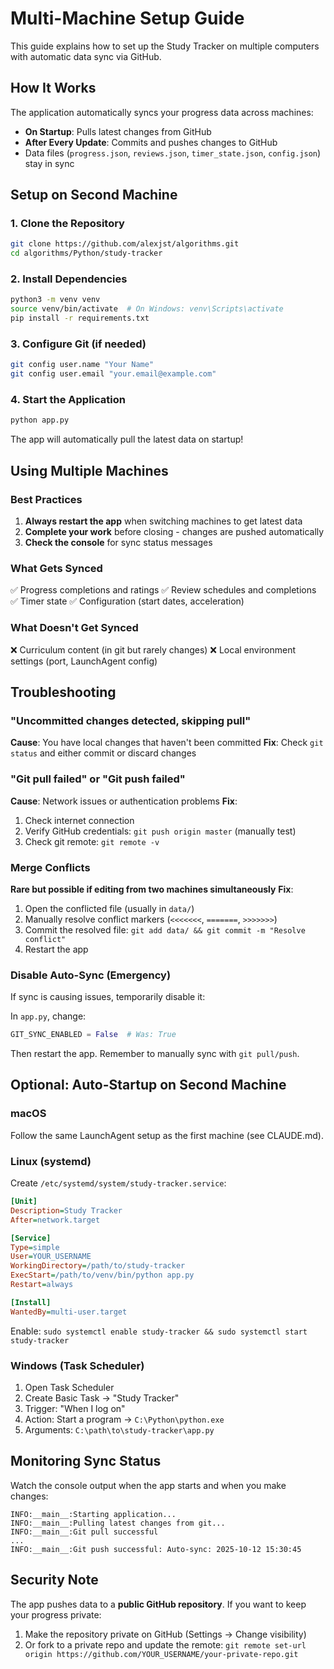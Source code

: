 # Multi-Machine Setup Guide

This guide explains how to set up the Study Tracker on multiple computers with automatic data sync via GitHub.

## How It Works

The application automatically syncs your progress data across machines:
- **On Startup**: Pulls latest changes from GitHub
- **After Every Update**: Commits and pushes changes to GitHub
- Data files (`progress.json`, `reviews.json`, `timer_state.json`, `config.json`) stay in sync

## Setup on Second Machine

### 1. Clone the Repository
```bash
git clone https://github.com/alexjst/algorithms.git
cd algorithms/Python/study-tracker
```

### 2. Install Dependencies
```bash
python3 -m venv venv
source venv/bin/activate  # On Windows: venv\Scripts\activate
pip install -r requirements.txt
```

### 3. Configure Git (if needed)
```bash
git config user.name "Your Name"
git config user.email "your.email@example.com"
```

### 4. Start the Application
```bash
python app.py
```

The app will automatically pull the latest data on startup!

## Using Multiple Machines

### Best Practices
1. **Always restart the app** when switching machines to get latest data
2. **Complete your work** before closing - changes are pushed automatically
3. **Check the console** for sync status messages

### What Gets Synced
✅ Progress completions and ratings
✅ Review schedules and completions
✅ Timer state
✅ Configuration (start dates, acceleration)

### What Doesn't Get Synced
❌ Curriculum content (in git but rarely changes)
❌ Local environment settings (port, LaunchAgent config)

## Troubleshooting

### "Uncommitted changes detected, skipping pull"
**Cause**: You have local changes that haven't been committed
**Fix**: Check `git status` and either commit or discard changes

### "Git pull failed" or "Git push failed"
**Cause**: Network issues or authentication problems
**Fix**:
1. Check internet connection
2. Verify GitHub credentials: `git push origin master` (manually test)
3. Check git remote: `git remote -v`

### Merge Conflicts
**Rare but possible if editing from two machines simultaneously**
**Fix**:
1. Open the conflicted file (usually in `data/`)
2. Manually resolve conflict markers (`<<<<<<<`, `=======`, `>>>>>>>`)
3. Commit the resolved file: `git add data/ && git commit -m "Resolve conflict"`
4. Restart the app

### Disable Auto-Sync (Emergency)
If sync is causing issues, temporarily disable it:

In `app.py`, change:
```python
GIT_SYNC_ENABLED = False  # Was: True
```

Then restart the app. Remember to manually sync with `git pull/push`.

## Optional: Auto-Startup on Second Machine

### macOS
Follow the same LaunchAgent setup as the first machine (see CLAUDE.md).

### Linux (systemd)
Create `/etc/systemd/system/study-tracker.service`:
```ini
[Unit]
Description=Study Tracker
After=network.target

[Service]
Type=simple
User=YOUR_USERNAME
WorkingDirectory=/path/to/study-tracker
ExecStart=/path/to/venv/bin/python app.py
Restart=always

[Install]
WantedBy=multi-user.target
```

Enable: `sudo systemctl enable study-tracker && sudo systemctl start study-tracker`

### Windows (Task Scheduler)
1. Open Task Scheduler
2. Create Basic Task → "Study Tracker"
3. Trigger: "When I log on"
4. Action: Start a program → `C:\Python\python.exe`
5. Arguments: `C:\path\to\study-tracker\app.py`

## Monitoring Sync Status

Watch the console output when the app starts and when you make changes:

```
INFO:__main__:Starting application...
INFO:__main__:Pulling latest changes from git...
INFO:__main__:Git pull successful
...
INFO:__main__:Git push successful: Auto-sync: 2025-10-12 15:30:45
```

## Security Note

The app pushes data to a **public GitHub repository**. If you want to keep your progress private:

1. Make the repository private on GitHub (Settings → Change visibility)
2. Or fork to a private repo and update the remote: `git remote set-url origin https://github.com/YOUR_USERNAME/your-private-repo.git`

